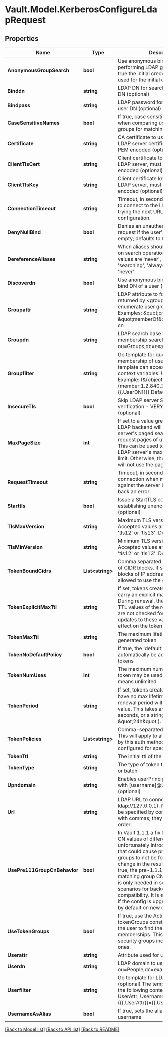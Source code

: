 # Vault.Model.KerberosConfigureLdapRequest

## Properties

Name | Type | Description | Notes
------------ | ------------- | ------------- | -------------
**AnonymousGroupSearch** | **bool** | Use anonymous binds when performing LDAP group searches (if true the initial credentials will still be used for the initial connection test). | [optional] [default to false]
**Binddn** | **string** | LDAP DN for searching for the user DN (optional) | [optional] 
**Bindpass** | **string** | LDAP password for searching for the user DN (optional) | [optional] 
**CaseSensitiveNames** | **bool** | If true, case sensitivity will be used when comparing usernames and groups for matching policies. | [optional] 
**Certificate** | **string** | CA certificate to use when verifying LDAP server certificate, must be x509 PEM encoded (optional) | [optional] 
**ClientTlsCert** | **string** | Client certificate to provide to the LDAP server, must be x509 PEM encoded (optional) | [optional] 
**ClientTlsKey** | **string** | Client certificate key to provide to the LDAP server, must be x509 PEM encoded (optional) | [optional] 
**ConnectionTimeout** | **string** | Timeout, in seconds, when attempting to connect to the LDAP server before trying the next URL in the configuration. | [optional] [default to "30s"]
**DenyNullBind** | **bool** | Denies an unauthenticated LDAP bind request if the user&#x27;s password is empty; defaults to true | [optional] [default to true]
**DereferenceAliases** | **string** | When aliases should be dereferenced on search operations. Accepted values are &#x27;never&#x27;, &#x27;finding&#x27;, &#x27;searching&#x27;, &#x27;always&#x27;. Defaults to &#x27;never&#x27;. | [optional] [default to DereferenceAliasesEnum.Never]
**Discoverdn** | **bool** | Use anonymous bind to discover the bind DN of a user (optional) | [optional] 
**Groupattr** | **string** | LDAP attribute to follow on objects returned by &lt;groupfilter&gt; in order to enumerate user group membership. Examples: \&quot;cn\&quot; or \&quot;memberOf\&quot;, etc. Default: cn | [optional] [default to "cn"]
**Groupdn** | **string** | LDAP search base to use for group membership search (eg: ou&#x3D;Groups,dc&#x3D;example,dc&#x3D;org) | [optional] 
**Groupfilter** | **string** | Go template for querying group membership of user (optional) The template can access the following context variables: UserDN, Username Example: (&amp;(objectClass&#x3D;group)(member:1.2.840.113556.1.4.1941:&#x3D;{{.UserDN}})) Default: (|(memberUid&#x3D;{{.Username}})(member&#x3D;{{.UserDN}})(uniqueMember&#x3D;{{.UserDN}})) | [optional] [default to "(|(memberUid={{.Username}})(member={{.UserDN}})(uniqueMember={{.UserDN}}))"]
**InsecureTls** | **bool** | Skip LDAP server SSL Certificate verification - VERY insecure (optional) | [optional] 
**MaxPageSize** | **int** | If set to a value greater than 0, the LDAP backend will use the LDAP server&#x27;s paged search control to request pages of up to the given size. This can be used to avoid hitting the LDAP server&#x27;s maximum result size limit. Otherwise, the LDAP backend will not use the paged search control. | [optional] [default to 0]
**RequestTimeout** | **string** | Timeout, in seconds, for the connection when making requests against the server before returning back an error. | [optional] [default to "90s"]
**Starttls** | **bool** | Issue a StartTLS command after establishing unencrypted connection (optional) | [optional] 
**TlsMaxVersion** | **string** | Maximum TLS version to use. Accepted values are &#x27;tls10&#x27;, &#x27;tls11&#x27;, &#x27;tls12&#x27; or &#x27;tls13&#x27;. Defaults to &#x27;tls12&#x27; | [optional] [default to TlsMaxVersionEnum.Tls12]
**TlsMinVersion** | **string** | Minimum TLS version to use. Accepted values are &#x27;tls10&#x27;, &#x27;tls11&#x27;, &#x27;tls12&#x27; or &#x27;tls13&#x27;. Defaults to &#x27;tls12&#x27; | [optional] [default to TlsMinVersionEnum.Tls12]
**TokenBoundCidrs** | **List&lt;string&gt;** | Comma separated string or JSON list of CIDR blocks. If set, specifies the blocks of IP addresses which are allowed to use the generated token. | [optional] 
**TokenExplicitMaxTtl** | **string** | If set, tokens created via this role carry an explicit maximum TTL. During renewal, the current maximum TTL values of the role and the mount are not checked for changes, and any updates to these values will have no effect on the token being renewed. | [optional] 
**TokenMaxTtl** | **string** | The maximum lifetime of the generated token | [optional] 
**TokenNoDefaultPolicy** | **bool** | If true, the &#x27;default&#x27; policy will not automatically be added to generated tokens | [optional] 
**TokenNumUses** | **int** | The maximum number of times a token may be used, a value of zero means unlimited | [optional] 
**TokenPeriod** | **string** | If set, tokens created via this role will have no max lifetime; instead, their renewal period will be fixed to this value. This takes an integer number of seconds, or a string duration (e.g. \&quot;24h\&quot;). | [optional] 
**TokenPolicies** | **List&lt;string&gt;** | Comma-separated list of policies. This will apply to all tokens generated by this auth method, in addition to any configured for specific users/groups. | [optional] 
**TokenTtl** | **string** | The initial ttl of the token to generate | [optional] 
**TokenType** | **string** | The type of token to generate, service or batch | [optional] [default to "default-service"]
**Upndomain** | **string** | Enables userPrincipalDomain login with [username]@UPNDomain (optional) | [optional] 
**Url** | **string** | LDAP URL to connect to (default: ldap://127.0.0.1). Multiple URLs can be specified by concatenating them with commas; they will be tried in-order. | [optional] [default to "ldap://127.0.0.1"]
**UsePre111GroupCnBehavior** | **bool** | In Vault 1.1.1 a fix for handling group CN values of different cases unfortunately introduced a regression that could cause previously defined groups to not be found due to a change in the resulting name. If set true, the pre-1.1.1 behavior for matching group CNs will be used. This is only needed in some upgrade scenarios for backwards compatibility. It is enabled by default if the config is upgraded but disabled by default on new configurations. | [optional] 
**UseTokenGroups** | **bool** | If true, use the Active Directory tokenGroups constructed attribute of the user to find the group memberships. This will find all security groups including nested ones. | [optional] [default to false]
**Userattr** | **string** | Attribute used for users (default: cn) | [optional] [default to "cn"]
**Userdn** | **string** | LDAP domain to use for users (eg: ou&#x3D;People,dc&#x3D;example,dc&#x3D;org) | [optional] 
**Userfilter** | **string** | Go template for LDAP user search filer (optional) The template can access the following context variables: UserAttr, Username Default: ({{.UserAttr}}&#x3D;{{.Username}}) | [optional] [default to "({{.UserAttr}}={{.Username}})"]
**UsernameAsAlias** | **bool** | If true, sets the alias name to the username | [optional] [default to false]

[[Back to Model list]](../README.md#documentation-for-models) [[Back to API list]](../README.md#documentation-for-api-endpoints) [[Back to README]](../README.md)

